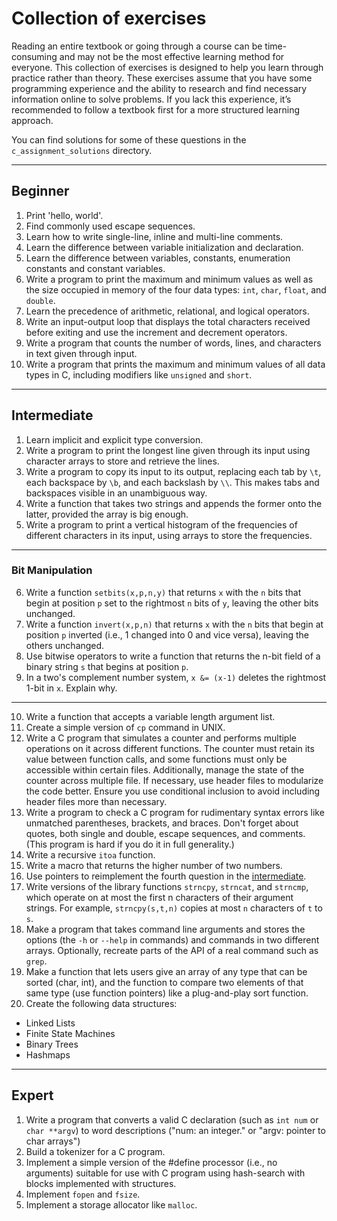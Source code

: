 # Collection of exercises

Reading an entire textbook or going through a course can be time-consuming and may not be the most effective learning method for everyone. This collection of exercises is designed to help you learn through practice rather than theory. These exercises assume that you have some programming experience and the ability to research and find necessary information online to solve problems. If you lack this experience, it’s recommended to follow a textbook first for a more structured learning approach.

You can find solutions for some of these questions in the `c_assignment_solutions` directory.

--- 

## Beginner

1. Print 'hello, world'.
2. Find commonly used escape sequences.
3. Learn how to write single-line, inline and multi-line comments.
4. Learn the difference between variable initialization and declaration.
5. Learn the difference between variables, constants, enumeration constants and constant variables.
6. Write a program to print the maximum and minimum values as well as the size occupied in memory of the four data types: `int`, `char`, `float`, and `double`.
7. Learn the precedence of arithmetic, relational, and logical operators.
8. Write an input-output loop that displays the total characters received before exiting and use the increment and decrement operators.
9. Write a program that counts the number of words, lines, and characters in text given through input.
10. Write a program that prints the maximum and minimum values of all data types in C, including modifiers like `unsigned` and `short`.

---

## Intermediate

1. Learn implicit and explicit type conversion.
2. Write a program to print the longest line given through its input using character arrays to store and retrieve the lines.
3. Write a program to copy its input to its output, replacing each tab by `\t`, each backspace by `\b`, and each backslash by `\\`. This makes tabs and backspaces visible in an unambiguous way.
4. Write a function that takes two strings and appends the former onto the latter, provided the array is big enough.
5. Write a program to print a vertical histogram of the frequencies of different characters in its input, using arrays to store the frequencies.

---

### Bit Manipulation

6. Write a function `setbits(x,p,n,y)` that returns `x` with the `n` bits that begin at position `p` set to the rightmost `n` bits of `y`, leaving the other bits unchanged.
7. Write a function `invert(x,p,n)` that returns `x` with the `n` bits that begin at position `p` inverted (i.e., 1 changed into 0 and vice versa), leaving the others unchanged.
8. Use bitwise operators to write a function that returns the n-bit field of a binary string `s` that begins at position `p`.
9. In a two's complement number system, `x &= (x-1)` deletes the rightmost 1-bit in `x`. Explain why.

---

10. Write a function that accepts a variable length argument list.
11. Create a simple version of `cp` command in UNIX.
12. Write a C program that simulates a counter and performs multiple operations on it across different functions. The counter must retain its value between function calls, and some functions must only be accessible within certain files. Additionally, manage the state of the counter across multiple file. If necessary, use header files to modularize the code better. Ensure you use conditional inclusion to avoid including header files more than necessary.
13. Write a program to check a C program for rudimentary syntax errors like unmatched parentheses, brackets, and braces. Don't forget about quotes, both single and double, escape sequences, and comments. (This program is hard if you do it in full generality.)
14. Write a recursive `itoa` function.
15. Write a macro that returns the higher number of two numbers.
16. Use pointers to reimplement the fourth question in the [intermediate](##intermediate).
17. Write versions of the library functions `strncpy`, `strncat`, and `strncmp`, which operate on at most the first n characters of their argument strings. For example, `strncpy(s,t,n)` copies at most `n` characters of `t` to `s`. 
18. Make a program that takes command line arguments and stores the options (the `-h` or `--help` in commands) and commands in two different arrays. Optionally, recreate parts of the API of a real command such as `grep`.
19. Make a function that lets users give an array of any type that can be sorted (char, int), and the function to compare two elements of that same type (use function pointers) like a plug-and-play sort function.
20. Create the following data structures:
* Linked Lists
* Finite State Machines
* Binary Trees
* Hashmaps

---

## Expert

1. Write a program that converts a valid C declaration (such as `int num` or `char **argv`) to word descriptions ("num: an integer." or "argv: pointer to char arrays")
2. Build a tokenizer for a C program.
3. Implement a simple version of the #define processor (i.e., no arguments) suitable for use with C program using hash-search with blocks implemented with structures.
4. Implement `fopen` and `fsize`.
5. Implement a storage allocator like `malloc`.
